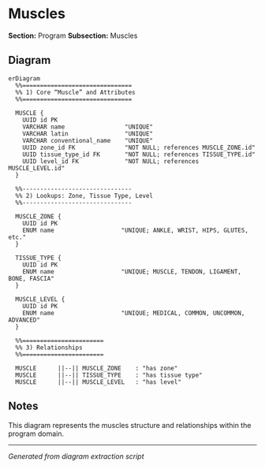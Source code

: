 # Muscles

**Section:** Program
**Subsection:** Muscles

## Diagram

```mermaid
erDiagram
  %%===============================
  %% 1) Core “Muscle” and Attributes
  %%===============================

  MUSCLE {
    UUID id PK
    VARCHAR name                 "UNIQUE"
    VARCHAR latin                "UNIQUE"
    VARCHAR conventional_name    "UNIQUE"
    UUID zone_id FK              "NOT NULL; references MUSCLE_ZONE.id"
    UUID tissue_type_id FK       "NOT NULL; references TISSUE_TYPE.id"
    UUID level_id FK             "NOT NULL; references MUSCLE_LEVEL.id"
  }

  %%-------------------------------
  %% 2) Lookups: Zone, Tissue Type, Level
  %%-------------------------------

  MUSCLE_ZONE {
    UUID id PK
    ENUM name                   "UNIQUE; ANKLE, WRIST, HIPS, GLUTES, etc."
  }

  TISSUE_TYPE {
    UUID id PK
    ENUM name                   "UNIQUE; MUSCLE, TENDON, LIGAMENT, BONE, FASCIA"
  }

  MUSCLE_LEVEL {
    UUID id PK
    ENUM name                   "UNIQUE; MEDICAL, COMMON, UNCOMMON, ADVANCED"
  }

  %%=======================
  %% 3) Relationships
  %%=======================

  MUSCLE      ||--|| MUSCLE_ZONE    : "has zone"
  MUSCLE      ||--|| TISSUE_TYPE    : "has tissue type"
  MUSCLE      ||--|| MUSCLE_LEVEL   : "has level"

```

## Notes

This diagram represents the muscles structure and relationships within the program domain.

---
*Generated from diagram extraction script*

